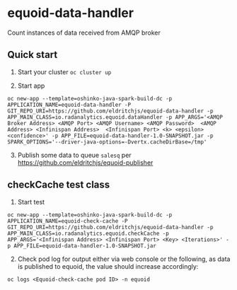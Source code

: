 # equoid-data-handler 

Count instances of data received from AMQP broker

## Quick start

1. Start your cluster `oc cluster up`

2. Start app 
```
oc new-app --template=oshinko-java-spark-build-dc -p APPLICATION_NAME=equoid-data-handler -P GIT_REPO_URI=https://github.com/eldritchjs/equoid-data-handler -p APP_MAIN_CLASS=io.radanalytics.equoid.dataHandler -p APP_ARGS='<AMQP Broker Address> <AMQP Port> <AMQP Username> <AMQP Password>  <AMQP Address> <Infinispan Address>  <Infinispan Port> <k> <epsilon> <confidence>' -p APP_FILE=equoid-data-handler-1.0-SNAPSHOT.jar -p SPARK_OPTIONS='--driver-java-options=-Dvertx.cacheDirBase=/tmp'
```

3. Publish some data to queue `salesq` per https://github.com/eldritchjs/equoid-publisher

## checkCache test class

1. Start test
```
oc new-app --template=oshinko-java-spark-build-dc -p APPLICATION_NAME=equoid-check-cache -P GIT_REPO_URI=https://github.com/eldritchjs/equoid-data-handler -p APP_MAIN_CLASS=io.radanalytics.equoid.checkCache -p APP_ARGS='<Infinispan Address> <Infinispan Port> <Key> <Iterations>' -p APP_FILE=equoid-data-handler-1.0-SNAPSHOT.jar 
```
2. Check pod log for output either via web console or the following, as data is published to equoid, the value should increase accordingly:
```
oc logs <Equoid-check-cache pod ID> -n equoid
```
 
